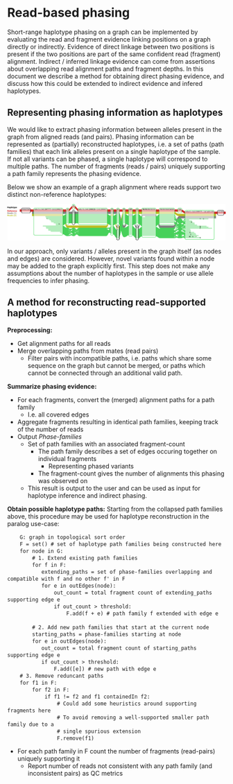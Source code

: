 # Read-based phasing

Short-range haplotype phasing on a graph can be implemented by evaluating the read and fragment evidence linking positions on a graph directly or indirectly. Evidence of direct linkage between two positions is present if the two positions are part of the same confident read (fragment) alignment. Indirect / inferred linkage evidence can come from assertions about overlapping read alignment paths and fragment depths. In this document we describe a method for obtaining direct phasing evidence, and discuss how this could be extended to indirect evidence and infered haplotypes.

## Representing phasing information as haplotypes

We would like to extract phasing information between alleles present in the graph from aligned reads (and pairs). Phasing information can be represented as (partially) reconstructed haplotypes, i.e. a set of paths (path families) that each link alleles present on a single haplotype of the sample. If not all variants can be phased, a single haplotype will correspond to multiple paths. The number of fragments (reads / pairs) uniquely supporting a path family represents the phasing evidence.

Below we show an example of a graph alignment where reads support two distinct non-reference haplotypes:

![](graph-haplotypes.png)

In our approach, only variants / alleles present in the graph itself (as nodes and edges) are considered. However, novel variants found within a node may be added to the graph explicitly first. This step does not make any assumptions about the number of haplotypes in the sample or use allele frequencies to infer phasing.

## A method for reconstructing read-supported haplotypes

**Preprocessing:**
- Get alignment paths for all reads
- Merge overlapping paths from mates (read pairs)
    - Filter pairs with incompatible paths, i.e. paths which share some sequence on the graph but cannot be merged, or paths which cannot be connected through an additional valid path.

**Summarize phasing evidence:**
- For each fragments, convert the (merged) alignment paths for a path family
    - I.e. all covered edges
- Aggregate fragments resulting in identical path families, keeping track of the number of reads
- Output *Phase-families*
    - Set of path families with an associated fragment-count
        - The path family describes a set of edges occuring together on individual fragments
            - Representing phased variants
        - The fragment-count gives the number of alignments this phasing was observed on
    - This result is output to the user and can be used as input for haplotype inference and indirect phasing.

**Obtain possible haplotype paths:**
Starting from the collapsed path families above, this procedure may be used for haplotype reconstruction in the paralog use-case:
```
    G: graph in topological sort order
    F = set() # set of haplotype path families being constructed here
    for node in G:
        # 1. Extend existing path families
        for f in F:
           extending_paths = set of phase-families overlapping and compatible with f and no other f' in F
           for e in outEdges(node):
               out_count = total fragment count of extending_paths supporting edge e
               if out_count > threshold:
                   F.add(f + e) # path family f extended with edge e

        # 2. Add new path families that start at the current node
        starting_paths = phase-families starting at node
        for e in outEdges(node):
           out_count = total fragment count of starting_paths supporting edge e
           if out_count > threshold:
               F.add([e]) # new path with edge e
    # 3. Remove reduncant paths
    for f1 in F:
        for f2 in F:
            if f1 != f2 and f1 containedIn f2:
                # Could add some heuristics around supporting fragments here
                # To avoid removing a well-supported smaller path family due to a
                # single spurious extension
                F.remove(f1)

```

- For each path family in F count the number of fragments (read-pairs) uniquely supporting it
    - Report number of reads not consistent with any path family (and inconsistent pairs) as QC metrics
